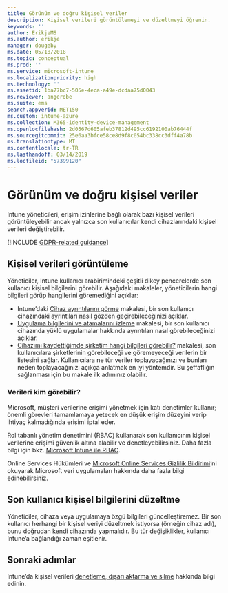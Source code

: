 ```yaml
---
title: Görünüm ve doğru kişisel veriler
description: Kişisel verileri görüntülemeyi ve düzeltmeyi öğrenin.
keywords: ''
author: ErikjeMS
ms.author: erikje
manager: dougeby
ms.date: 05/18/2018
ms.topic: conceptual
ms.prod: ''
ms.service: microsoft-intune
ms.localizationpriority: high
ms.technology: ''
ms.assetid: 1ba77bc7-505e-4eca-a49e-dcdaa75d0043
ms.reviewer: angerobe
ms.suite: ems
search.appverid: MET150
ms.custom: intune-azure
ms.collection: M365-identity-device-management
ms.openlocfilehash: 2d0567d605afeb37812d495cc6192100ab76444f
ms.sourcegitcommit: 25e6aa3bfce58ce8d9f8c054bc338cc3dff4a78b
ms.translationtype: MT
ms.contentlocale: tr-TR
ms.lasthandoff: 03/14/2019
ms.locfileid: "57399120"
---
```

# <a name="view-and-correct-personal-data"></a>Görünüm ve doğru kişisel veriler

Intune yöneticileri, erişim izinlerine bağlı olarak bazı kişisel verileri görüntüleyebilir ancak yalnızca son kullanıcılar kendi cihazlarındaki kişisel verileri değiştirebilir.

[!INCLUDE [GDPR-related guidance](./includes/gdpr-dsr-and-stp-note.md)]


## <a name="view-personal-data"></a>Kişisel verileri görüntüleme

Yöneticiler, Intune kullanıcı arabirimindeki çeşitli dikey pencerelerde son kullanıcı kişisel bilgilerini görebilir. Aşağıdaki makaleler, yöneticilerin hangi bilgileri görüp hangilerini göremediğini açıklar:
- Intune’daki [Cihaz ayrıntılarını görme](device-inventory.md) makalesi, bir son kullanıcı cihazındaki ayrıntıları nasıl gözden geçirebileceğinizi açıklar.
- [Uygulama bilgilerini ve atamalarını izleme](apps-monitor.md) makalesi, bir son kullanıcı cihazında yüklü uygulamalar hakkında ayrıntıları nasıl görebileceğinizi açıklar.
- [Cihazımı kaydettiğimde şirketim hangi bilgileri görebilir?](https://docs.microsoft.com/intune-user-help/what-info-can-your-company-see-when-you-enroll-your-device-in-intune) makalesi, son kullanıcılara şirketlerinin görebileceği ve göremeyeceği verilerin bir listesini sağlar. Kullanıcılara ne tür veriler toplayacağınızı ve bunları neden toplayacağınızı açıkça anlatmak en iyi yöntemdir. Bu şeffaflığın sağlanması için bu makale ilk adımınız olabilir.

### <a name="who-can-view-the-data"></a>Verileri kim görebilir?

Microsoft, müşteri verilerine erişimi yönetmek için katı denetimler kullanır; önemli görevleri tamamlamaya yetecek en düşük erişim düzeyini verip ihtiyaç kalmadığında erişimi iptal eder. 

Rol tabanlı yönetim denetimini (RBAC) kullanarak son kullanıcının kişisel verilerine erişimi güvenlik altına alabilir ve denetleyebilirsiniz. Daha fazla bilgi için bkz. [Microsoft Intune ile RBAC](role-based-access-control.md).

Online Services Hükümleri ve [Microsoft Online Services Gizlilik Bildirimi](http://go.microsoft.com/fwlink/p/?linkid=131004&clcid=0x409)’ni okuyarak Microsoft veri uygulamaları hakkında daha fazla bilgi edinebilirsiniz. 

## <a name="correct-end-user-personal-data"></a>Son kullanıcı kişisel bilgilerini düzeltme

Yöneticiler, cihaza veya uygulamaya özgü bilgileri güncelleştiremez. Bir son kullanıcı herhangi bir kişisel veriyi düzeltmek istiyorsa (örneğin cihaz adı), bunu doğrudan kendi cihazında yapmalıdır. Bu tür değişiklikler, kullanıcı Intune’a bağlandığı zaman eşitlenir.


## <a name="next-steps"></a>Sonraki adımlar

Intune’da kişisel verileri [denetleme, dışarı aktarma ve silme](privacy-data-audit-export-delete.md) hakkında bilgi edinin.
